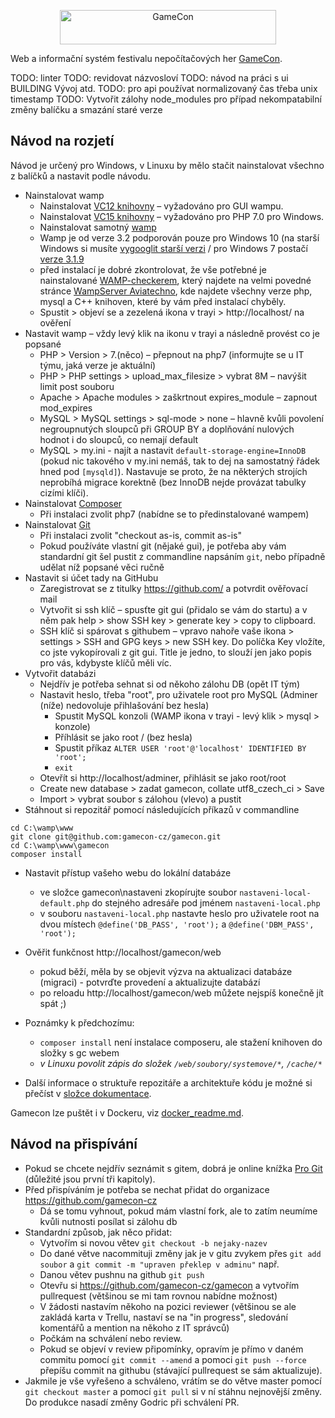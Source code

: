 
<p align="center"><a href="http://gamecon.cz" target="_blank"><img width="346" height="55" src="http://gamecon.cz/soubory/styl/logo-github.png" alt="GameCon"></a></p>

Web a informační systém festivalu nepočítačových her [GameCon](https://gamecon.cz).

TODO: linter
TODO: revidovat názvosloví
TODO: návod na práci s ui BUILDING Vývoj atd.
TODO: pro api používat normalizovaný čas třeba unix timestamp
TODO: Vytvořit zálohy node_modules pro případ nekompatabilní změny balíčku a smazání staré verze

## Návod na rozjetí

Návod je určený pro Windows, v Linuxu by mělo stačit nainstalovat všechno z balíčků a nastavit podle návodu.

- Nainstalovat wamp
  - Nainstalovat [VC12 knihovny](https://www.microsoft.com/en-us/download/details.aspx?id=30679) – vyžadováno pro GUI wampu.
  - Nainstalovat [VC15 knihovny](https://www.microsoft.com/en-us/download/details.aspx?id=48145) – vyžadováno pro PHP 7.0 pro Windows.
  - Nainstalovat samotný [wamp](http://www.wampserver.com/en/)
  - Wamp je od verze 3.2 podporován pouze pro Windows 10 (na starší Windows si musíte [vygooglit starší verzi](https://www.google.com/search?q=wampserver+older+versions) / pro Windows 7 postačí [verze 3.1.9](https://wampserver.en.uptodown.com/windows/download/2132957)
  - před instalací je dobré zkontrolovat, že vše potřebné je nainstalované [WAMP-checkerem](https://wampserver.aviatechno.net/files/tools/check_vcredist.exe), který najdete na velmi povedné stránce [WampServer Aviatechno](https://wampserver.aviatechno.net/?lang=en), kde najdete všechny verze php, mysql a C++ knihoven, které by vám před instalací chyběly.
  - Spustit > objeví se a zezelená ikona v trayi > http://localhost/ na ověření
- Nastavit wamp – vždy levý klik na ikonu v trayi a následně provést co je popsané
  - PHP > Version > 7.(něco) – přepnout na php7 (informujte se u IT týmu, jaká verze je aktuální)
  - PHP > PHP settings > upload_max_filesize > vybrat 8M – navýšit limit post souboru
  - Apache > Apache modules > zaškrtnout expires_module – zapnout mod_expires
  - MySQL > MySQL settings > sql-mode > none – hlavně kvůli povolení negroupnutých sloupců při GROUP BY a doplňování nulových hodnot i do sloupců, co nemají default
  - MySQL > my.ini - najít a nastavit `default-storage-engine=InnoDB` (pokud nic takového v my.ini nemáš, tak to dej na samostatný řádek hned pod `[mysqld]`). Nastavuje se proto, že na některých strojích neprobíhá migrace korektně (bez InnoDB nejde provázat tabulky cizími klíči).
- Nainstalovat [Composer](https://getcomposer.org/download/)
  - Při instalaci zvolit php7 (nabídne se to předinstalované wampem)
- Nainstalovat [Git](https://git-scm.com/downloads)
  - Při instalaci zvolit "checkout as-is, commit as-is"
  - Pokud používáte vlastní git (nějaké gui), je potřeba aby vám standardní git šel pustit z commandline napsáním `git`, nebo případně udělat níž popsané věci ručně
- Nastavit si účet tady na GitHubu
  - Zaregistrovat se z titulky https://github.com/ a potvrdit ověřovací mail
  - Vytvořit si ssh klíč – spusťte git gui (přidalo se vám do startu) a v něm pak help > show SSH key > generate key > copy to clipboard.
  - SSH klíč si spárovat s githubem – vpravo nahoře vaše ikona > settings > SSH and GPG keys > new SSH key. Do políčka Key vložíte, co jste vykopírovali z git gui. Title je jedno, to slouží jen jako popis pro vás, kdybyste klíčů měli víc.
- Vytvořit databázi
  - Nejdřív je potřeba sehnat si od někoho zálohu DB (opět IT tým)
  - Nastavit heslo, třeba "root", pro uživatele root pro MySQL (Adminer (níže) nedovoluje přihlašování bez hesla)
    - Spustit MySQL konzoli (WAMP ikona v trayi - levý klik > mysql > konzole)
    - Příhlásit se jako root / (bez hesla)
    - Spustit příkaz `ALTER USER 'root'@'localhost' IDENTIFIED BY 'root';`
    - `exit`
  - Otevřít si http://localhost/adminer, přihlásit se jako root/root
  - Create new database > zadat gamecon, collate utf8_czech_ci > Save
  - Import > vybrat soubor s zálohou (vlevo) a pustit
- Stáhnout si repozitář pomocí následujících příkazů v commandline
```
cd C:\wamp\www
git clone git@github.com:gamecon-cz/gamecon.git
cd C:\wamp\www\gamecon
composer install
```
- Nastavit přístup vašeho webu do lokální databáze
  - ve složce gamecon\nastaveni zkopírujte soubor `nastaveni-local-default.php` do stejného adresáře pod jménem `nastaveni-local.php`
  - v souboru `nastaveni-local.php` nastavte heslo pro uživatele root na dvou místech `@define('DB_PASS', 'root');` a `@define('DBM_PASS', 'root');`
- Ověřit funkčnost http://localhost/gamecon/web
  - pokud běží, měla by se objevit výzva na aktualizaci databáze (migraci) - potvrďte provedení a aktualizujte databází
  - po reloadu http://localhost/gamecon/web můžete nejspíš konečně jít spát ;)

- Poznámky k předchozímu:
  - `composer install` není instalace composeru, ale stažení knihoven do složky s gc webem
  - _v Linuxu povolit zápis do složek `/web/soubory/systemove/*`, `/cache/*`_
- Další informace o struktuře repozitáře a architektuře kódu je možné si přečíst v [složce dokumentace](dokumentace).

Gamecon lze puštět i v Dockeru, viz [docker_readme.md](docker_readme.md).

## Návod na přispívání

- Pokud se chcete nejdřív seznámit s gitem, dobrá je online knížka [Pro Git](https://git-scm.com/book/cs/v2) (důležité jsou první tři kapitoly).
- Před přispíváním je potřeba se nechat přidat do organizace https://github.com/gamecon-cz
  - Dá se tomu vyhnout, pokud mám vlastní fork, ale to zatím neumíme kvůli nutnosti posílat si zálohu db
- Standardní způsob, jak něco přidat:
  - Vytvořím si novou větev `git checkout -b nejaky-nazev`
  - Do dané větve nacommituji změny jak je v gitu zvykem přes `git add soubor` a `git commit -m "upraven překlep v adminu"` např.
  - Danou větev pushnu na github `git push`
  - Otevřu si https://github.com/gamecon-cz/gamecon a vytvořím pullrequest (většinou se mi tam rovnou nabídne možnost)
  - V žádosti nastavím někoho na pozici reviewer (většinou se ale zakládá karta v Trellu, nastaví se na "in progress", sledování komentářů a mention na někoho z IT správců)
  - Počkám na schválení nebo review.
  - Pokud se objeví v review připomínky, opravím je přímo v daném commitu pomocí `git commit --amend` a pomoci `git push --force` přepíšu commit na githubu (stávající pullrequest se sám aktualizuje).
- Jakmile je vše vyřešeno a schváleno, vrátím se do větve master pomocí `git checkout master` a pomocí `git pull` si v ní stáhnu nejnovější změny. Do produkce nasadí změny Godric při schválení PR.
